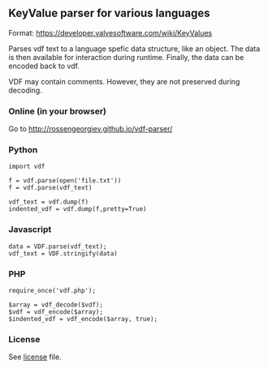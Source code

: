 ## KeyValue parser for various languages

Format: https://developer.valvesoftware.com/wiki/KeyValues

Parses vdf text to a language spefic data structure, like an object.
The data is then available for interaction during runtime.
Finally, the data can be encoded back to vdf.

VDF may contain comments. However, they are not preserved during decoding.

### Online (in your browser)

Go to http://rossengeorgiev.github.io/vdf-parser/

### Python

    import vdf

    f = vdf.parse(open('file.txt'))
    f = vdf.parse(vdf_text)

    vdf_text = vdf.dump(f)
    indented_vdf = vdf.dump(f,pretty=True)

### Javascript

    data = VDF.parse(vdf_text);
    vdf_text = VDF.stringify(data)

### PHP

    require_once('vdf.php');

    $array = vdf_decode($vdf);
    $vdf = vdf_encode($array);
    $indented_vdf = vdf_encode($array, true);



### License

See [license](LICENSE) file.
